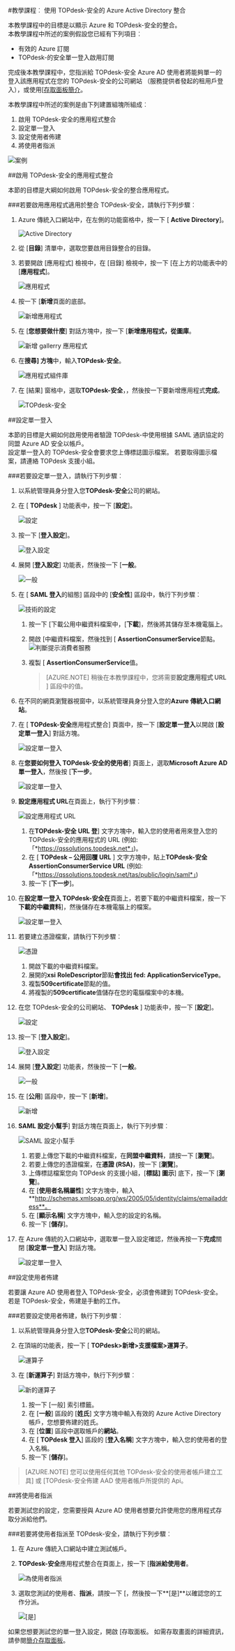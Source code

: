 <properties 
    pageTitle="教學課程︰ 使用 TOPdesk-安全的 Azure Active Directory 整合 |Microsoft Azure"
    description="瞭解如何使用 TOPdesk-安全與 Azure Active Directory 啟用單一登入，自動化佈建和更多 ！。" 
    services="active-directory" 
    authors="jeevansd"  
    documentationCenter="na" 
    manager="femila"/>
<tags 
    ms.service="active-directory" 
    ms.devlang="na" 
    ms.topic="article" 
    ms.tgt_pltfrm="na" 
    ms.workload="identity" 
    ms.date="09/11/2016" 
    ms.author="jeedes" />

#<a name="tutorial-azure-active-directory-integration-with-topdesk---secure"></a>教學課程︰ 使用 TOPdesk-安全的 Azure Active Directory 整合
  
本教學課程中的目標是以顯示 Azure 和 TOPdesk-安全的整合。  
本教學課程中所述的案例假設您已經有下列項目︰

-   有效的 Azure 訂閱
-   TOPdesk-的安全單一登入啟用訂閱
  
完成後本教學課程中，您指派給 TOPdesk-安全 Azure AD 使用者將能夠單一的登入該應用程式在您的 TOPdesk-安全的公司網站 （服務提供者發起的租用戶登入），或使用[[存取面板簡介](active-directory-saas-access-panel-introduction.md)。
  
本教學課程中所述的案例是由下列建置組塊所組成︰

1.  啟用 TOPdesk-安全的應用程式整合
2.  設定單一登入
3.  設定使用者佈建
4.  將使用者指派

![案例](./media/active-directory-saas-topdesk-secure-tutorial/IC790596.png "案例")

##<a name="enabling-the-application-integration-for-topdesk---secure"></a>啟用 TOPdesk-安全的應用程式整合
  
本節的目標是大綱如何啟用 TOPdesk-安全的整合應用程式。

###<a name="to-enable-the-application-integration-for-topdesk---secure-perform-the-following-steps"></a>若要啟用應用程式適用於整合 TOPdesk-安全，請執行下列步驟︰

1.  Azure 傳統入口網站中，在左側的功能窗格中，按一下 [ **Active Directory**]。

    ![Active Directory](./media/active-directory-saas-topdesk-secure-tutorial/IC700993.png "Active Directory")

2.  從 [**目錄**] 清單中，選取您要啟用目錄整合的目錄。

3.  若要開啟 [應用程式] 檢視中，在 [目錄] 檢視中，按一下 [在上方的功能表中的 [**應用程式**]。

    ![應用程式](./media/active-directory-saas-topdesk-secure-tutorial/IC700994.png "應用程式")

4.  按一下 [**新增**頁面的底部。

    ![新增應用程式](./media/active-directory-saas-topdesk-secure-tutorial/IC749321.png "新增應用程式")

5.  在 [**您想要做什麼**] 對話方塊中，按一下 [**新增應用程式，從圖庫**。

    ![新增 gallerry 應用程式](./media/active-directory-saas-topdesk-secure-tutorial/IC749322.png "新增 gallerry 應用程式")

6.  在**搜尋] 方塊**中，輸入**TOPdesk-安全**。

    ![應用程式組件庫](./media/active-directory-saas-topdesk-secure-tutorial/IC790597.png "應用程式組件庫")

7.  在 [結果] 窗格中，選取**TOPdesk-安全**，，然後按一下要新增應用程式**完成**。

    ![TOPdesk-安全](./media/active-directory-saas-topdesk-secure-tutorial/IC791933.png "TOPdesk-安全")

##<a name="configuring-single-sign-on"></a>設定單一登入
  
本節的目標是大綱如何啟用使用者驗證 TOPdesk-中使用根據 SAML 通訊協定的同盟 Azure AD 安全以帳戶。  
設定單一登入的 TOPdesk-安全會要求您上傳標誌圖示檔案。 若要取得圖示檔案，請連絡 TOPdesk 支援小組。

###<a name="to-configure-single-sign-on-perform-the-following-steps"></a>若要設定單一登入，請執行下列步驟︰

1.  以系統管理員身分登入您**TOPdesk-安全**公司的網站。

2.  在 [ **TOPdesk** ] 功能表中，按一下 [**設定**]。

    ![設定](./media/active-directory-saas-topdesk-secure-tutorial/IC790598.png "設定")

3.  按一下 [**登入設定**]。

    ![登入設定](./media/active-directory-saas-topdesk-secure-tutorial/IC790599.png "登入設定")

4.  展開 [**登入設定**] 功能表，然後按一下 [**一般**。

    ![一般](./media/active-directory-saas-topdesk-secure-tutorial/IC790600.png "一般")

5.  在 [ **SAML 登入**的組態] 區段中的 [**安全性**] 區段中，執行下列步驟︰

    ![技術的設定](./media/active-directory-saas-topdesk-secure-tutorial/IC790855.png "技術的設定")

    1.  按一下 [下載公用中繼資料檔案中，[**下載**]，然後將其儲存至本機電腦上。
    2.  開啟 [中繼資料檔案，然後找到 [ **AssertionConsumerService**節點。
        ![判斷提示消費者服務](./media/active-directory-saas-topdesk-secure-tutorial/IC790856.png "判斷提示消費者服務")
    3.  複製 [ **AssertionConsumerService**值。  

        >[AZURE.NOTE] 稍後在本教學課程中，您將需要**設定應用程式 URL** ] 區段中的值。

6.  在不同的網頁瀏覽器視窗中，以系統管理員身分登入您的**Azure 傳統入口網站**。

7.  在 [ **TOPdesk-安全**應用程式整合] 頁面中，按一下 [**設定單一登入**以開啟 [**設定單一登入**] 對話方塊。

    ![設定單一登入](./media/active-directory-saas-topdesk-secure-tutorial/IC790602.png "設定單一登入")

8.  在**您要如何登入 TOPdesk-安全的使用者**] 頁面上，選取**Microsoft Azure AD 單一登入**，然後按 [**下一步**。

    ![設定單一登入](./media/active-directory-saas-topdesk-secure-tutorial/IC790603.png "設定單一登入")

9.  **設定應用程式 URL**在頁面上，執行下列步驟︰

    ![設定應用程式 URL](./media/active-directory-saas-topdesk-secure-tutorial/IC790604.png "設定應用程式 URL")

    1.  在**TOPdesk-安全 URL 登**] 文字方塊中，輸入您的使用者用來登入您的 TOPdesk-安全的應用程式的 URL (例如: 「*https://qssolutions.topdesk.net*」)。
    2.  在 [ **TOPdesk – 公用回覆 URL** ] 文字方塊中，貼上**TOPdesk-安全 AssertionConsumerService URL** (例如: 「*https://qssolutions.topdesk.net/tas/public/login/saml*」)
    3.  按一下 [**下一步**]。

10. 在**設定單一登入 TOPdesk-安全在**頁面上，若要下載的中繼資料檔案，按一下**下載的中繼資料**]，然後儲存在本機電腦上的檔案。

    ![設定單一登入](./media/active-directory-saas-topdesk-secure-tutorial/IC790605.png "設定單一登入")

11. 若要建立憑證檔案，請執行下列步驟︰

    ![憑證](./media/active-directory-saas-topdesk-secure-tutorial/IC790606.png "憑證")

    1.  開啟下載的中繼資料檔案。
    2.  展開的**xsi** **RoleDescriptor**節點**會找出 fed: ApplicationServiceType**。
    3.  複製**509certificate**節點的值。
    4.  將複製的**509certificate**值儲存在您的電腦檔案中的本機。

12. 在您 TOPdesk-安全的公司網站、 **TOPdesk** ] 功能表中，按一下 [**設定**]。

    ![設定](./media/active-directory-saas-topdesk-secure-tutorial/IC790598.png "設定")

13. 按一下 [**登入設定**]。

    ![登入設定](./media/active-directory-saas-topdesk-secure-tutorial/IC790599.png "登入設定")

14. 展開 [**登入設定**] 功能表，然後按一下 [**一般**。

    ![一般](./media/active-directory-saas-topdesk-secure-tutorial/IC790600.png "一般")

15. 在 [**公用**] 區段中，按一下 [**新增**]。

    ![新增](./media/active-directory-saas-topdesk-secure-tutorial/IC790607.png "新增")

16. **SAML 設定小幫手**] 對話方塊在頁面上，執行下列步驟︰

    ![SAML 設定小幫手](./media/active-directory-saas-topdesk-secure-tutorial/IC790608.png "SAML 設定小幫手")

    1.  若要上傳您下載的中繼資料檔案，在**同盟中繼資料**，請按一下 [**瀏覽**]。
    2.  若要上傳您的憑證檔案，在**憑證 (RSA)**，按一下 [**瀏覽**]。
    3.  上傳標誌檔案您向 TOPdesk 的支援小組，[**標誌] 圖示**] 底下，按一下 [**瀏覽**]。
    4.  在 [**使用者名稱屬性**] 文字方塊中，輸入**http://schemas.xmlsoap.org/ws/2005/05/identity/claims/emailaddress**。
    5.  在 [**顯示名稱**] 文字方塊中，輸入您的設定的名稱。
    6.  按一下 [**儲存**]。

17. 在 Azure 傳統的入口網站中，選取單一登入設定確認，然後再按一下**完成**關閉 [**設定單一登入**] 對話方塊。

    ![設定單一登入](./media/active-directory-saas-topdesk-secure-tutorial/IC790609.png "設定單一登入")

##<a name="configuring-user-provisioning"></a>設定使用者佈建
  
若要讓 Azure AD 使用者登入 TOPdesk-安全，必須會佈建到 TOPdesk-安全。  
若是 TOPdesk-安全，佈建是手動的工作。

###<a name="to-configure-user-provisioning-perform-the-following-steps"></a>若要設定使用者佈建，執行下列步驟︰

1.  以系統管理員身分登入您**TOPdesk-安全**公司的網站。

2.  在頂端的功能表，按一下 [ **TOPdesk\>新增\>支援檔案\>運算子**。

    ![運算子](./media/active-directory-saas-topdesk-secure-tutorial/IC790610.png "運算子")

3.  在 [**新運算子**] 對話方塊中，執行下列步驟︰

    ![新的運算子](./media/active-directory-saas-topdesk-secure-tutorial/IC790611.png "新的運算子")

    1.  按一下 [一般] 索引標籤。
    2.  在 [**一般**] 區段的 [**姓氏**] 文字方塊中輸入有效的 Azure Active Directory 帳戶，您想要佈建的姓氏。
    3.  在 [**位置**] 區段中選取帳戶的**網站**。
    4.  在 [ **TOPdesk 登入**] 區段的 [**登入名稱**] 文字方塊中，輸入您的使用者的登入名稱。
    5.  按一下 [**儲存**]。

>[AZURE.NOTE] 您可以使用任何其他 TOPdesk-安全的使用者帳戶建立工具] 或 [TOPdesk-安全佈建 AAD 使用者帳戶所提供的 Api。

##<a name="assigning-users"></a>將使用者指派
  
若要測試您的設定，您需要授與 Azure AD 使用者想要允許使用您的應用程式存取分派給他們。

###<a name="to-assign-users-to-topdesk---secure-perform-the-following-steps"></a>若要將使用者指派至 TOPdesk-安全，請執行下列步驟︰

1.  在 Azure 傳統入口網站中建立測試帳戶。

2.  **TOPdesk-安全**應用程式整合在頁面上，按一下 [**指派給使用者**。

    ![為使用者指派](./media/active-directory-saas-topdesk-secure-tutorial/IC790612.png "為使用者指派")

3.  選取您測試的使用者、**指派**，請按一下 [，然後按一下**[是]**以確認您的工作分派。

    ![[是]](./media/active-directory-saas-topdesk-secure-tutorial/IC767830.png "[是]")
  
如果您想要測試您的單一登入設定，開啟 [存取面板。 如需存取畫面的詳細資訊，請參閱[簡介存取面板](active-directory-saas-access-panel-introduction.md)。